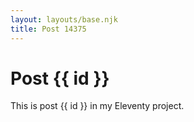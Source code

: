 ```yaml
---
layout: layouts/base.njk
title: Post 14375
---
```


# Post {{ id }}

This is post {{ id }} in my Eleventy project.
